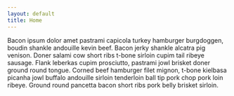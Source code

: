 ```yaml
---
layout: default
title: Home
---
```



<div class="authorimage box" style="background: url({{site.baseurl}}/assets/img/profile.jpeg)"></div>

<div class="authorinfo">

Bacon ipsum dolor amet pastrami capicola turkey hamburger burgdoggen, boudin shankle andouille kevin beef. Bacon jerky shankle alcatra pig venison. Doner salami cow short ribs t-bone sirloin cupim tail ribeye sausage. Flank leberkas cupim prosciutto, pastrami jowl brisket doner ground round tongue. Corned beef hamburger filet mignon, t-bone kielbasa picanha jowl buffalo andouille sirloin tenderloin ball tip pork chop pork loin ribeye. Ground round pancetta bacon short ribs pork belly brisket sirloin.

</div>
